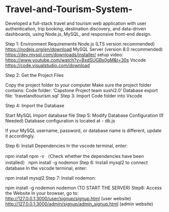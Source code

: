 # Travel-and-Tourism-System-
Developed a full-stack travel and tourism web application with user authentication, trip booking, destination discovery, and data-driven dashboards, using Node.js, MySQL, and responsive front-end design.

Step 1: Environment Requirements Node.js (LTS version recommended)
https://nodejs.org/en/download MySQL Server (version 8.0 recommended)
https://dev.mysql.com/downloads/installer/ setup video: https://www.youtube.com/watch?v=BxdSUGBs0gM&t=30s Vscode https://code.visualstudio.com/download

Step 2: Get the Project Files

Copy the project folder to your computer
Make sure the project folder contains:
Code folder: ‘Capstone Project team sushi2.0’
Database export file: ‘travelandtourism.sql’
Step 3: Import Code folder into Vscode

Step 4: Import the Database

Start MySQL
Import database file
Step 5: Modify Database Configuration (If Needed) Database configuration is located at - db.js

If your MySQL username, password, or database name is different, update it accordingly.

Step 6: Install Dependencies In the vscode terminal, enter:

npm install
npm -v （Check whether the dependencies have been installed） npm install -g nodemon
Step 6: Install mysql2 to connect database In the vscode terminal, enter:

npm install mysql2
Step 7: Install nodemon:

npm install -g nodemon
nodemon (TO START THE SERVER)
Step8: Access the Website In your browser, go to: http://127.0.0.1:3000/user/signup/signup.html (user website) http://127.0.0.1:3000/admin/signup/admin_signup.html (admin website)
